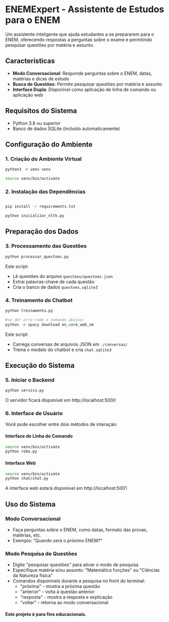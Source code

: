 # ENEMExpert - Assistente de Estudos para o ENEM

Um assistente inteligente que ajuda estudantes a se prepararem para o ENEM, oferecendo respostas a perguntas sobre o exame e permitindo pesquisar questões por matéria e assunto.

## Características

- **Modo Conversacional**: Responde perguntas sobre o ENEM, datas, matérias e dicas de estudo
- **Busca de Questões**: Permite pesquisar questões por matéria e assunto
- **Interface Dupla**: Disponível como aplicação de linha de comando ou aplicação web

## Requisitos do Sistema

- Python 3.8 ou superior
- Banco de dados SQLite (incluído automaticamente)

## Configuração do Ambiente

### 1. Criação do Ambiente Virtual

```bash
python3 -m venv venv

source venv/bin/activate
```

### 2. Instalação das Dependências

```bash

pip install -r requirements.txt

python inicializar_nltk.py
```

## Preparação dos Dados

### 3. Processamento das Questões

```bash
python processar_questoes.py
```

Este script:

- Lê questões do arquivo `questoes/questoes.json`
- Extrai palavras-chave de cada questão
- Cria o banco de dados `questoes.sqlite3`

### 4. Treinamento do Chatbot

```bash
python treinamento.py

#se der erro rode o comando abaixo:
python -m spacy download en_core_web_sm
```

Este script:

- Carrega conversas de arquivos JSON em `./conversas/`
- Treina o modelo do chatbot e cria `chat.sqlite3`

## Execução do Sistema

### 5. Iniciar o Backend

```bash
python servico.py
```

O servidor ficará disponível em http://localhost:5000

### 6. Interface de Usuário

Você pode escolher entre dois métodos de interação:

#### Interface de Linha de Comando

```bash
source venv/bin/activate
python robo.py
```

#### Interface Web

```bash
source venv/bin/activate
python chat/chat.py
```

A interface web estará disponível em http://localhost:5001

## Uso do Sistema

### Modo Conversacional

- Faça perguntas sobre o ENEM, como datas, formato das provas, matérias, etc.
- Exemplo: "Quando será o próximo ENEM?"

### Modo Pesquisa de Questões

- Digite "pesquisar questões" para ativar o modo de pesquisa
- Especifique matéria e/ou assunto: "Matemática funções" ou "Ciências da Natureza física"
- Comandos disponíveis durante a pesquisa no front do terminal:
  - "próxima" - mostra a próxima questão
  - "anterior" - volta à questão anterior
  - "resposta" - mostra a resposta e explicação
  - "voltar" - retorna ao modo conversacional

#### Este projeto é para fins educacionais.